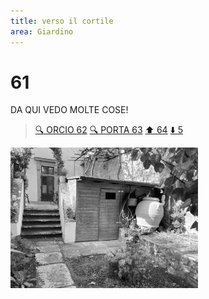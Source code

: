 ```yaml
---
title: verso il cortile
area: Giardino
---
```

# 61
DA QUI VEDO MOLTE COSE!

> [🔍 ORCIO 62](62-giardino-orcio.md)
> [🔍 PORTA 63](63-giardino-porta_baracchina.md)
> [⬆︎ 64](64-cortile.md)
> [⬇️ 5](5-giardino-sud.md)

![foto_132](../_assets/preview/foto_132.jpg)